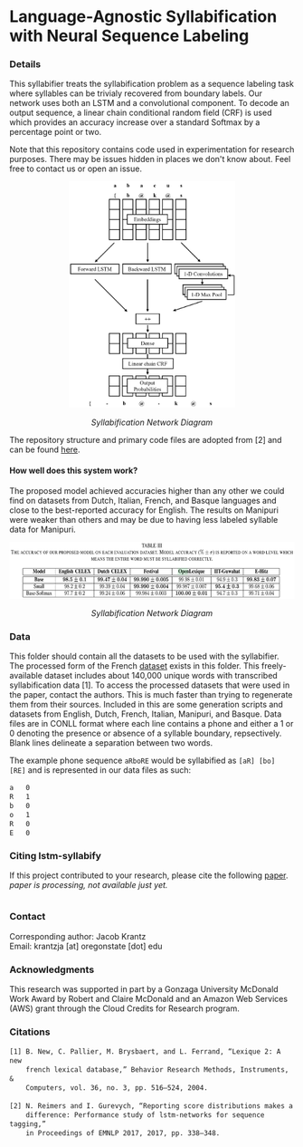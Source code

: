 # Language-Agnostic Syllabification with Neural Sequence Labeling  

### Details  

This syllabifier treats the syllabification problem as a sequence labeling task where syllables can be trivialy recovered from boundary labels. Our network uses both an LSTM and a convolutional component. To decode an output sequence, a linear chain conditional random field (CRF) is used which provides an accuracy increase over a standard Softmax by a percentage point or two.  

Note that this repository contains code used in experimentation for research purposes. There may be issues hidden in places we don't know about. Feel free to contact us or open an issue.  

<p align="center">
  <img src="res/network-diagram.PNG" height="400">
  <p align="center"><i>Syllabification Network Diagram</i></p>
</p>

The repository structure and primary code files are adopted from [2] and can be found [here](https://github.com/UKPLab/emnlp2017-bilstm-cnn-crf).  

#### How well does this system work?  
The proposed model achieved accuracies higher than any other we could find on datasets from Dutch, Italian, French, and Basque languages and close to the best-reported accuracy for English. The results on Manipuri were weaker than others and may be due to having less labeled syllable data for Manipuri.  

<p align="center">
  <img src="res/results.png" height="100">
  <p align="center"><i>Syllabification Network Diagram</i></p>
</p>

### Data  

This folder should contain all the datasets to be used with the syllabifier. The processed form of the French [dataset](http://www.lexique.org/) exists in this folder. This freely-available dataset includes about 140,000 unique words with transcribed syllabification data [1]. To access the processed datasets that were used in the paper, contact the authors. This is much faster than trying to regenerate them from their sources. Included in this are some generation scripts and datasets from English, Dutch, French, Italian, Manipuri, and Basque. Data files are in CONLL format where each line contains a phone and either a 1 or 0 denoting the presence or absence of a syllable boundary, repsectively. Blank lines delineate a separation between two words.  

The example phone sequence `aRboRE` would be syllabified as `[aR] [bo] [RE]` and is represented in our data files as such:  
```
a	0
R	1
b	0
o	1
R	0
E	0
```

###  Citing lstm-syllabify  

If this project contributed to your research, please cite the following [paper](). *paper is processing, not available just yet.*
```
```

### Contact  

Corresponding author: Jacob Krantz  
Email: krantzja [at] oregonstate [dot] edu  

### Acknowledgments  

This research was supported in part by a Gonzaga University McDonald Work Award by Robert and Claire McDonald and an Amazon Web Services (AWS) grant through the Cloud Credits for Research program.  

### Citations  

```
[1] B. New, C. Pallier, M. Brysbaert, and L. Ferrand, “Lexique 2: A new
    french lexical database,” Behavior Research Methods, Instruments, &
    Computers, vol. 36, no. 3, pp. 516–524, 2004.

[2] N. Reimers and I. Gurevych, “Reporting score distributions makes a
    difference: Performance study of lstm-networks for sequence tagging,”
    in Proceedings of EMNLP 2017, 2017, pp. 338–348.
```
